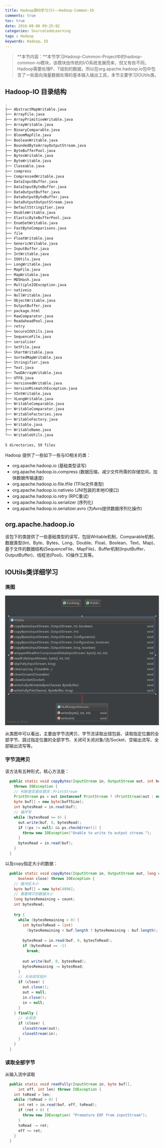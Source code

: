 ```yaml
---
title: Hadoop源码学习(5)——Hadoop-Common-IO
comments: true
toc: true
date: 2016-08-06 09:25:02
categories: SourceCodeLearning
tags : Hadoop
keywords: Hadoop，IO
---
```


>**本节内容：**本节学习Hadoop-Common-Project中的hadoop-common-io模块，该模块由传统的I/O系统发展而来，但又有些不同，Hadoop需要处理P、T级别的数据，所以在org.apache.hadoop.io包中包含了一些面向海量数据处理的基本输入输出工具，本节主要学习IOUtils类。


<!-- more -->

## Hadoop-IO 目录结构

``` txt
.
├── AbstractMapWritable.java
├── ArrayFile.java
├── ArrayPrimitiveWritable.java
├── ArrayWritable.java
├── BinaryComparable.java
├── BloomMapFile.java
├── BooleanWritable.java
├── BoundedByteArrayOutputStream.java
├── ByteBufferPool.java
├── BytesWritable.java
├── ByteWritable.java
├── Closeable.java
├── compress
├── CompressedWritable.java
├── DataInputBuffer.java
├── DataInputByteBuffer.java
├── DataOutputBuffer.java
├── DataOutputByteBuffer.java
├── DataOutputOutputStream.java
├── DefaultStringifier.java
├── DoubleWritable.java
├── ElasticByteBufferPool.java
├── EnumSetWritable.java
├── FastByteComparisons.java
├── file
├── FloatWritable.java
├── GenericWritable.java
├── InputBuffer.java
├── IntWritable.java
├── IOUtils.java
├── LongWritable.java
├── MapFile.java
├── MapWritable.java
├── MD5Hash.java
├── MultipleIOException.java
├── nativeio
├── NullWritable.java
├── ObjectWritable.java
├── OutputBuffer.java
├── package.html
├── RawComparator.java
├── ReadaheadPool.java
├── retry
├── SecureIOUtils.java
├── SequenceFile.java
├── serializer
├── SetFile.java
├── ShortWritable.java
├── SortedMapWritable.java
├── Stringifier.java
├── Text.java
├── TwoDArrayWritable.java
├── UTF8.java
├── VersionedWritable.java
├── VersionMismatchException.java
├── VIntWritable.java
├── VLongWritable.java
├── WritableComparable.java
├── WritableComparator.java
├── WritableFactories.java
├── WritableFactory.java
├── Writable.java
├── WritableName.java
└── WritableUtils.java

5 directories, 59 files
```

Hadoop 提供了一些如下一些与IO相关的类：

- org.apache.hadoop.io (基础类型读写)
- org.apache.hadoop.io.compress (数据压缩，减少文件所需的存储空间，加快数据传输速度)
- org.apache.hadoop.io.file.tfile (TFile文件类型)
- org.apache.hadoop.io.nativeio (JNI包装的本地IO接口)
- org.apache.hadoop.io.retry (RPC重试)
- org.apache.hadoop.io.serializer (序列化)
- org.apache.hadoop.io.serializer.avro  (为Avro提供数据序列化操作)

## org.apache.hadoop.io

该包下的类提供了一些基础类型的读写，包括Writable机制、Comparable机制、数据类型(Int、Byte、Bytes、Long、Double、Float、Boolean、Text、Map)、基于文件的数据结构(SequenceFile、MapFile)、Buffer机制(InputBuffer、OutputBuffer)、线程池(Pool)、IO操作工具等。

## IOUtils类详细学习

### 类图
![IOUtils](/resource/blog/2016-08/hadoop-common-io-ioutils.png)

从类图中可以看出，主要由字节流拷贝、字节流读取出错包装、读取指定位置的全部字节、跳过指定位置的全部字节、关闭可关闭对象/流/Socket、空输出流写、全部输出流写等。

### 字节流拷贝

该方法有五种形式，核心方法是：

``` java
  public static void copyBytes(InputStream in, OutputStream out, int buffSize)
    throws IOException {
    // 判断是否是处理流：PrintStream
    PrintStream ps = out instanceof PrintStream ? (PrintStream)out : null;
    byte buf[] = new byte[buffSize];
    int bytesRead = in.read(buf);
    // 循环写
    while (bytesRead >= 0) {
      out.write(buf, 0, bytesRead);
      if ((ps != null) && ps.checkError()) {
        throw new IOException("Unable to write to output stream.");
      }
      bytesRead = in.read(buf);
    }
  }
```

以及copy指定大小的数据：

``` java
  public static void copyBytes(InputStream in, OutputStream out, long count,
      boolean close) throws IOException {
    // 缓冲区大小
    byte buf[] = new byte[4096];
    // 需要拷贝的数据大小
    long bytesRemaining = count;
    int bytesRead;

    try {
      while (bytesRemaining > 0) {
        int bytesToRead = (int)
          (bytesRemaining < buf.length ? bytesRemaining : buf.length);

        bytesRead = in.read(buf, 0, bytesToRead);
        if (bytesRead == -1)
          break;

        out.write(buf, 0, bytesRead);
        bytesRemaining -= bytesRead;
      }
      // 关闭读写指针
      if (close) {
        out.close();
        out = null;
        in.close();
        in = null;
      }
    } finally {
      // 关闭流
      if (close) {
        closeStream(out);
        closeStream(in);
      }
    }
  }
```

### 读取全部字节

从输入流中读取

``` java
  public static void readFully(InputStream in, byte buf[],
      int off, int len) throws IOException {
    int toRead = len;
    while (toRead > 0) {
      int ret = in.read(buf, off, toRead);
      if (ret < 0) {
        throw new IOException( "Premature EOF from inputStream");
      }
      toRead -= ret;
      off += ret;
    }
  }
```